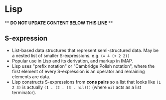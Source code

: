 Lisp
====

** **DO NOT UPDATE CONTENT BELOW THIS LINE** **

S-expression
------------

* List-based data structures that represent semi-structured data. May be a nested list of smaller S-expressions. e.g. `(= 4 (+ 2 2))`
* Popular use in Lisp and its derivation, and markup in IMAP.
* Lisp uses "prefix notation" or "Cambridge Polish notation", where the first element of every S-expression is an operator and remaining elements are data.
* Lisp constructs S-expressions from **cons pairs** so a list that looks like `(1 2 3)` is actually `(1 . (2 . (3 . nil)))` (where `nil` acts as a list terminator).

